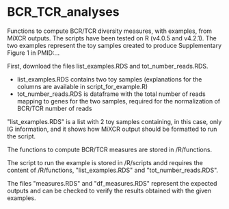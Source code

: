 # BCR_TCR_analyses
Functions to compute BCR/TCR diversity measures, with examples, from MiXCR outputs. 
The scripts have been tested on R (v4.0.5 and v4.2.1).
The two examples represent the toy samples created to produce Supplementary Figure 1 in PMID:...

First, download the files list_examples.RDS and tot_number_reads.RDS.
- list_examples.RDS contains two toy samples (explanations for the columns are available in script_for_example.R)
- tot_number_reads.RDS is dataframe with the total number of reads mapping to genes for the two samples, required for the normalization of BCR/TCR number of reads

"list_examples.RDS" is a list with 2 toy samples containing, in this case, only IG information, and it shows how MiXCR output should be formatted to run the script.

The functions to compute BCR/TCR measures are stored in /R/functions.

The script to run the example is stored in /R/scripts andd requires the content of /R/functions, "list_examples.RDS" and "tot_number_reads.RDS".

The files "measures.RDS" and "df_measures.RDS" represent the expected outputs and can be checked to verify the results obtained with the given examples.
